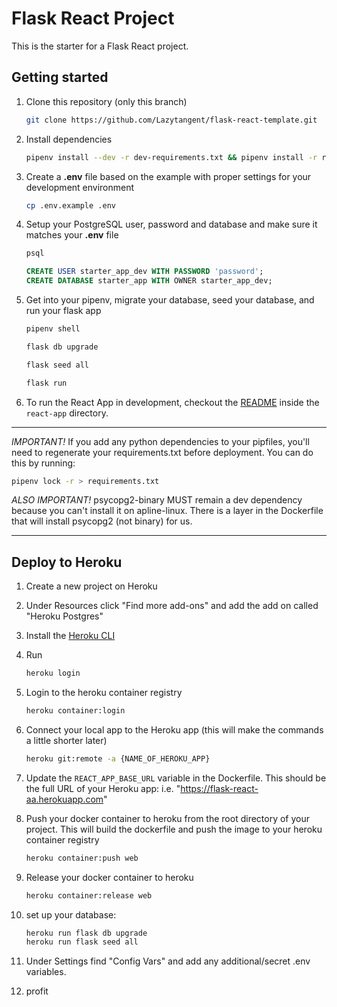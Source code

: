 # Flask React Project

This is the starter for a Flask React project.

## Getting started

1. Clone this repository (only this branch)

   ```bash
   git clone https://github.com/Lazytangent/flask-react-template.git
   ```

2. Install dependencies

   ```bash
   pipenv install --dev -r dev-requirements.txt && pipenv install -r requirements.txt
   ```

3. Create a **.env** file based on the example with proper settings for your
   development environment

   ```bash
   cp .env.example .env
   ```
4. Setup your PostgreSQL user, password and database and make sure it matches your **.env** file

    ```bash
    psql
    ```

    ```sql
    CREATE USER starter_app_dev WITH PASSWORD 'password';
    CREATE DATABASE starter_app WITH OWNER starter_app_dev;
    ```

5. Get into your pipenv, migrate your database, seed your database, and run your flask app

   ```bash
   pipenv shell
   ```

   ```bash
   flask db upgrade
   ```

   ```bash
   flask seed all
   ```

   ```bash
   flask run
   ```

6. To run the React App in development, checkout the [README](./react-app/README.md) inside the `react-app` directory.

***
*IMPORTANT!*
   If you add any python dependencies to your pipfiles, you'll need to regenerate your requirements.txt before deployment.
   You can do this by running:

   ```bash
   pipenv lock -r > requirements.txt
   ```

*ALSO IMPORTANT!*
   psycopg2-binary MUST remain a dev dependency because you can't install it on apline-linux.
   There is a layer in the Dockerfile that will install psycopg2 (not binary) for us.
***

## Deploy to Heroku

1. Create a new project on Heroku
2. Under Resources click "Find more add-ons" and add the add on called "Heroku Postgres"
3. Install the [Heroku CLI](https://devcenter.heroku.com/articles/heroku-command-line)
4. Run

   ```bash
   heroku login
   ```

5. Login to the heroku container registry

   ```bash
   heroku container:login
   ```

6. Connect your local app to the Heroku app (this will make the commands a little shorter later)

    ```bash
    heroku git:remote -a {NAME_OF_HEROKU_APP}
    ```

6. Update the `REACT_APP_BASE_URL` variable in the Dockerfile.
   This should be the full URL of your Heroku app: i.e. "https://flask-react-aa.herokuapp.com"
7. Push your docker container to heroku from the root directory of your project.
   This will build the dockerfile and push the image to your heroku container registry

   ```bash
   heroku container:push web
   ```

8. Release your docker container to heroku

   ```bash
   heroku container:release web
   ```

9. set up your database:

   ```bash
   heroku run flask db upgrade
   heroku run flask seed all
   ```

10. Under Settings find "Config Vars" and add any additional/secret .env variables.

11. profit
